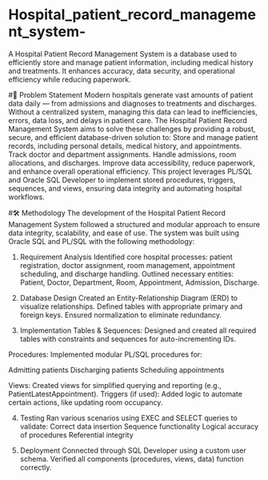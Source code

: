 # Hospital_patient_record_management_system-
A Hospital Patient Record Management System is a database used to efficiently store and manage patient information, including medical history and treatments. It enhances accuracy, data security, and operational efficiency while reducing paperwork.

#🏥 Problem Statement
Modern hospitals generate vast amounts of patient data daily — from admissions and diagnoses to treatments and discharges. Without a centralized system, managing this data can lead to inefficiencies, errors, data loss, and delays in patient care.
The Hospital Patient Record Management System aims to solve these challenges by providing a robust, secure, and efficient database-driven solution to:
Store and manage patient records, including personal details, medical history, and appointments.
Track doctor and department assignments.
Handle admissions, room allocations, and discharges.
Improve data accessibility, reduce paperwork, and enhance overall operational efficiency.
This project leverages PL/SQL and Oracle SQL Developer to implement stored procedures, triggers, sequences, and views, ensuring data integrity and automating hospital workflows.

#🛠️ Methodology
The development of the Hospital Patient Record Management System followed a structured and modular approach to ensure data integrity, scalability, and ease of use. The system was built using Oracle SQL and PL/SQL with the following methodology:

1. Requirement Analysis
Identified core hospital processes: patient registration, doctor assignment, room management, appointment scheduling, and discharge handling.
Outlined necessary entities: Patient, Doctor, Department, Room, Appointment, Admission, Discharge.

2. Database Design
Created an Entity-Relationship Diagram (ERD) to visualize relationships.
Defined tables with appropriate primary and foreign keys.
Ensured normalization to eliminate redundancy.

3. Implementation
Tables & Sequences: Designed and created all required tables with constraints and sequences for auto-incrementing IDs.

Procedures: Implemented modular PL/SQL procedures for:

Admitting patients
Discharging patients
Scheduling appointments

Views: Created views for simplified querying and reporting (e.g., PatientLatestAppointment).
Triggers (if used): Added logic to automate certain actions, like updating room occupancy.

4. Testing
Ran various scenarios using EXEC and SELECT queries to validate:
Correct data insertion
Sequence functionality
Logical accuracy of procedures
Referential integrity

5. Deployment
Connected through SQL Developer using a custom user schema.
Verified all components (procedures, views, data) function correctly.



